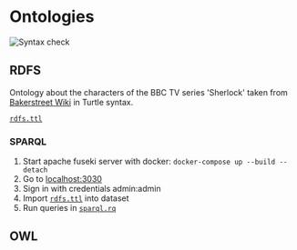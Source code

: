 # Ontologies

![Syntax check](https://github.com/thisIsTheFoxe/semantic-web/workflows/Syntax%20check/badge.svg)

## RDFS

Ontology about the characters of the BBC TV series 'Sherlock' taken from [Bakerstreet Wiki](https://bakerstreet.fandom.com/wiki/Main_Page) in Turtle syntax.

[`rdfs.ttl`](/RDFS/rdfs.ttl)

### SPARQL

1. Start apache fuseki server with docker: `docker-compose up --build --detach`
2. Go to [localhost:3030](http://localhost:3030/)
3. Sign in with credentials admin:admin
4. Import [`rdfs.ttl`](/RDFS/rdfs.ttl) into dataset
5. Run queries in [`sparql.rq`](/RDFS/sparql.rq)

## OWL
